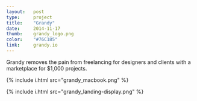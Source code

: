 ```yaml
---
layout:   post
type:     project
title:    "Grandy"
date:     2014-11-17
thumb:    grandy_logo.png
color:    "#76C185"
link:     grandy.io
---
```


Grandy removes the pain from freelancing for designers and clients with a marketplace for $1,000 projects.

{% include i.html src="grandy_macbook.png" %}

{% include i.html src="grandy_landing-display.png" %}
